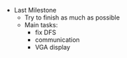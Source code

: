 * Last Milestone 
  * Try to finish as much as possible
  * Main tasks:
    * fix DFS
    * communication
    * VGA display

